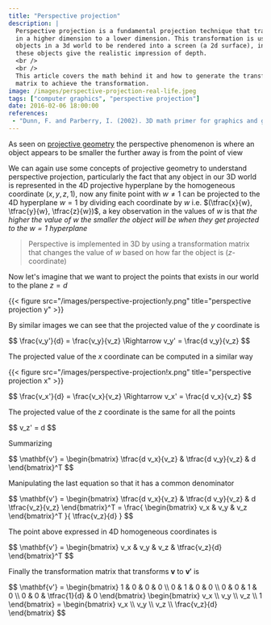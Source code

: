 ```yaml
---
title: "Perspective projection"
description: |
  Perspective projection is a fundamental projection technique that transforms objects
  in a higher dimension to a lower dimension. This transformation is usually used for
  objects in a 3d world to be rendered into a screen (a 2d surface), in the transformation
  these objects give the realistic impression of depth.
  <br />
  <br />
  This article covers the math behind it and how to generate the transformation
  matrix to achieve the transformation.
image: /images/perspective-projection-real-life.jpeg
tags: ["computer graphics", "perspective projection"]
date: 2016-02-06 18:00:00
references:
 - "Dunn, F. and Parberry, I. (2002). 3D math primer for graphics and game development. Plano, Tex.: Wordware Pub."
---
```


As seen on [projective geometry](/notes/mathematics/geometry/projective-geometry/projective-space/) the perspective phenomenon is where an object appears to be smaller the further away is from the point of view

We can again use some concepts of projective geometry to understand perspective projection, particularly the fact that any object in our 3D world is represented in the 4D projective hyperplane by the homogeneous coordinate $(x, y, z, 1)$, now any finite point with $w \not = 1$ can be projected to the 4D hyperplane $w = 1$ by dividing each coordinate by $w$ i.e. $(\tfrac{x}{w}, \tfrac{y}{w}, \tfrac{z}{w})$, a key observation in the values of $w$ is that *the higher the value of $w$ the smaller the object will be when they get projected to the $w=1$ hyperplane*

> Perspective is implemented in 3D by using a transformation matrix that changes the value of $w$ based on how far the object is ($z$-coordinate)

Now let's imagine that we want to project the points that exists in our world to the plane $z = d$

{{< figure src="/images/perspective-projection!y.png" title="perspective projection y" >}}

By similar images we can see that the projected value of the $y$ coordinate is

<div>$$
\frac{v_y'}{d} = \frac{v_y}{v_z} \Rightarrow v_y' = \frac{d v_y}{v_z}
$$</div>

The projected value of the $x$ coordinate can be computed in a similar way

{{< figure src="/images/perspective-projection!x.png" title="perspective projection x" >}}

<div>$$
\frac{v_x'}{d} = \frac{v_x}{v_z} \Rightarrow v_x' = \frac{d v_x}{v_z}
$$</div>

The projected value of the $z$ coordinate is the same for all the points

<div>$$
v_z' = d
$$</div>

Summarizing

<div>$$
\mathbf{v'} = \begin{bmatrix} \tfrac{d v_x}{v_z} & \tfrac{d v_y}{v_z} & d \end{bmatrix}^T
$$</div>

Manipulating the last equation so that it has a common denominator

<div>$$
\mathbf{v'} = \begin{bmatrix} \tfrac{d v_x}{v_z} & \tfrac{d v_y}{v_z} & d \tfrac{v_z}{v_z} \end{bmatrix}^T = \frac{  \begin{bmatrix} v_x & v_y & v_z \end{bmatrix}^T }{ \tfrac{v_z}{d} }
$$</div>

The point above expressed in 4D homogeneous coordinates is

<div>$$
\mathbf{v'} = \begin{bmatrix} v_x & v_y & v_z & \tfrac{v_z}{d}  \end{bmatrix}^T
$$</div>

Finally the transformation matrix that transforms $\mathbf{v}$ to $\mathbf{v'}$ is

<div>$$
\mathbf{v'} = \begin{bmatrix}
1 & 0 & 0 & 0 \\
0 & 1 & 0 & 0 \\
0 & 0 & 1 & 0 \\
0 & 0 & \tfrac{1}{d} & 0
\end{bmatrix} \begin{bmatrix} v_x \\ v_y \\ v_z \\ 1 \end{bmatrix} = \begin{bmatrix} v_x \\ v_y \\ v_z \\ \frac{v_z}{d} \end{bmatrix}
$$</div>
